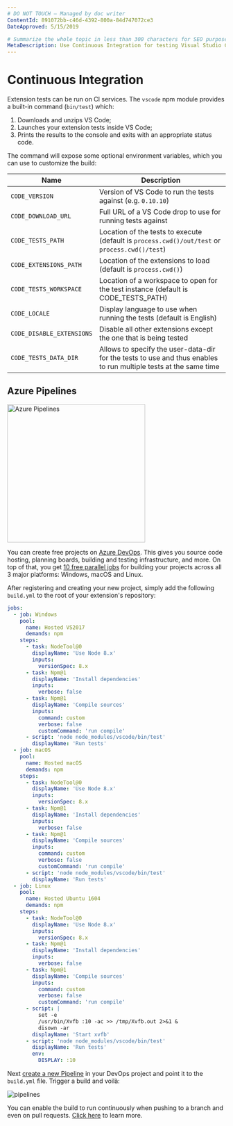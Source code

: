 ```yaml
---
# DO NOT TOUCH — Managed by doc writer
ContentId: 891072bb-c46d-4392-800a-84d747072ce3
DateApproved: 5/15/2019

# Summarize the whole topic in less than 300 characters for SEO purpose
MetaDescription: Use Continuous Integration for testing Visual Studio Code extensions (plug-ins).
---
```


# Continuous Integration

Extension tests can be run on CI services. The `vscode` npm module provides a built-in command (`bin/test`) which:

1. Downloads and unzips VS Code;
2. Launches your extension tests inside VS Code;
3. Prints the results to the console and exits with an appropriate status code.

The command will expose some optional environment variables, which you can use to customize the build:

| Name                      | Description                                                                                    |
| ------------------------- | ---------------------------------------------------------------------------------------------- |
| `CODE_VERSION`            | Version of VS Code to run the tests against (e.g. `0.10.10`)                                   |
| `CODE_DOWNLOAD_URL`       | Full URL of a VS Code drop to use for running tests against                                    |
| `CODE_TESTS_PATH`         | Location of the tests to execute (default is `process.cwd()/out/test` or `process.cwd()/test`) |
| `CODE_EXTENSIONS_PATH`    | Location of the extensions to load (default is `process.cwd()`)                                |
| `CODE_TESTS_WORKSPACE`    | Location of a workspace to open for the test instance (default is CODE_TESTS_PATH)             |
| `CODE_LOCALE`             | Display language to use when running the tests (default is English)                            |
| `CODE_DISABLE_EXTENSIONS` | Disable all other extensions except the one that is being tested                               |
| `CODE_TESTS_DATA_DIR`     | Allows to specify the user-data-dir for the tests to use and thus enables to run multiple tests at the same time |

## Azure Pipelines

<a href="https://azure.microsoft.com/services/devops/"><img alt="Azure Pipelines" src="/assets/api/working-with-extensions/continuous-integration/pipelines-logo.png" width="318" /></a>

You can create free projects on [Azure DevOps](https://azure.microsoft.com/services/devops/). This gives you source code hosting, planning boards, building and testing infrastructure, and more. On top of that, you get [10 free parallel jobs](https://azure.microsoft.com/services/devops/pipelines/) for building your projects across all 3 major platforms: Windows, macOS and Linux.

After registering and creating your new project, simply add the following `build.yml` to the root of your extension's repository:

```yaml
jobs:
  - job: Windows
    pool:
      name: Hosted VS2017
      demands: npm
    steps:
      - task: NodeTool@0
        displayName: 'Use Node 8.x'
        inputs:
          versionSpec: 8.x
      - task: Npm@1
        displayName: 'Install dependencies'
        inputs:
          verbose: false
      - task: Npm@1
        displayName: 'Compile sources'
        inputs:
          command: custom
          verbose: false
          customCommand: 'run compile'
      - script: 'node node_modules/vscode/bin/test'
        displayName: 'Run tests'
  - job: macOS
    pool:
      name: Hosted macOS
      demands: npm
    steps:
      - task: NodeTool@0
        displayName: 'Use Node 8.x'
        inputs:
          versionSpec: 8.x
      - task: Npm@1
        displayName: 'Install dependencies'
        inputs:
          verbose: false
      - task: Npm@1
        displayName: 'Compile sources'
        inputs:
          command: custom
          verbose: false
          customCommand: 'run compile'
      - script: 'node node_modules/vscode/bin/test'
        displayName: 'Run tests'
  - job: Linux
    pool:
      name: Hosted Ubuntu 1604
      demands: npm
    steps:
      - task: NodeTool@0
        displayName: 'Use Node 8.x'
        inputs:
          versionSpec: 8.x
      - task: Npm@1
        displayName: 'Install dependencies'
        inputs:
          verbose: false
      - task: Npm@1
        displayName: 'Compile sources'
        inputs:
          command: custom
          verbose: false
          customCommand: 'run compile'
      - script: |
          set -e
          /usr/bin/Xvfb :10 -ac >> /tmp/Xvfb.out 2>&1 &
          disown -ar
        displayName: 'Start xvfb'
      - script: 'node node_modules/vscode/bin/test'
        displayName: 'Run tests'
        env:
          DISPLAY: :10
```

Next [create a new Pipeline](https://docs.microsoft.com/azure/devops/pipelines/get-started-yaml?view=vsts#get-your-first-build) in your DevOps project and point it to the `build.yml` file. Trigger a build and voilà:

![pipelines](images/continuous-integration/pipelines.png)

You can enable the build to run continuously when pushing to a branch and even on pull requests. [Click here](https://docs.microsoft.com/azure/devops/pipelines/build/triggers) to learn more.